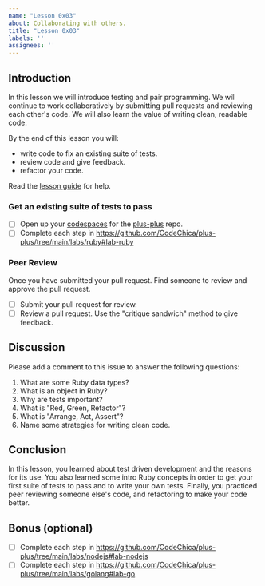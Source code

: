 ```yaml
---
name: "Lesson 0x03"
about: Collaborating with others.
title: "Lesson 0x03"
labels: ''
assignees: ''
---
```


## Introduction

In this lesson we will introduce testing and pair programming. We will continue to work collaboratively by submitting pull requests and reviewing each other's code. We will also learn the value of writing clean, readable code.

By the end of this lesson you will:

* write code to fix an existing suite of tests.
* review code and give feedback.
* refactor your code.

Read the [lesson guide](https://codechica.ca/lessons/0x03/) for help.

### Get an existing suite of tests to pass

* [ ] Open up your [codespaces](https://codechica.ca/guides/github.html#codespaces) for the [plus-plus](https://github.com/CodeChica/plus-plus) repo.
* [ ] Complete each step in https://github.com/CodeChica/plus-plus/tree/main/labs/ruby#lab-ruby

### Peer Review

Once you have submitted your pull request. Find someone to review and approve
the pull request.

* [ ] Submit your pull request for review.
* [ ] Review a pull request. Use the "critique sandwich" method to give feedback.

## Discussion

Please add a comment to this issue to answer the following questions:

1. What are some Ruby data types?
2. What is an object in Ruby?
3. Why are tests important?
4. What is "Red, Green, Refactor"?
5. What is "Arrange, Act, Assert"?
6. Name some strategies for writing clean code.

## Conclusion

In this lesson, you learned about test driven development and the reasons for its use. You also learned some intro Ruby concepts in order to get your first suite of tests to pass and to write your own tests. Finally, you practiced peer reviewing someone else's code, and refactoring to make your code better.

## Bonus (optional)

* [ ] Complete each step in https://github.com/CodeChica/plus-plus/tree/main/labs/nodejs#lab-nodejs
* [ ] Complete each step in https://github.com/CodeChica/plus-plus/tree/main/labs/golang#lab-go
